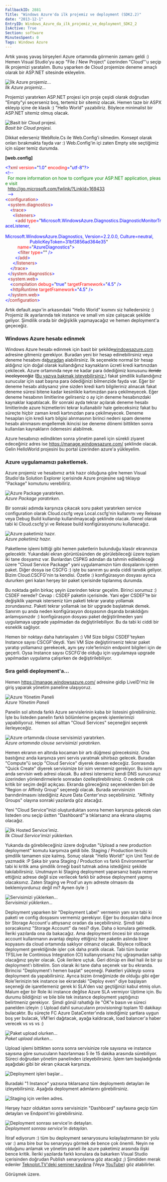 ```yaml
---
FallbackID: 2881
Title: "Windows Azure'da ilk projemiz ve deployment (SDK2.2)"
date: "2013-12-1"
EntryID: Windows_Azure_da_ilk_projemiz_ve_deployment_SDK2_2
IsActive: True
Section: software
MinutesSpent: 0
Tags: Windows Azure
---
```

Artık yavaş yavaş birşeyleri Azure ortamında görmenin zamanı geldi :)
Hemen Visual Studio'yu açıp "File / New Project" üzerinden "Cloud"'u
seçip ilk projemizi yaratalım. Bunu yaparken de Cloud projemize deneme
amaçlı olarak bir ASP.NET sitesinde ekleyelim.

![İlk Azure
projemiz...](media/Windows_Azure_da_ilk_projemiz_ve_deployment_SDK2_2/ilk.gif)\
*İlk Azure projemiz...*

Projemizi yaratırken ASP.NET projesi için proje çeşidi olarak doğrudan
"Empty"yi seçerseniz boş, tertemiz bir sitemiz olacak. Hemen taze bir
ASPX ekleyip içine de klasik :) "Hello World" yazabiliriz. Böylece
minimalist bir ASP.NET sitemiz olmuş olacak.

![Basit bir Cloud
projesi.](media/Windows_Azure_da_ilk_projemiz_ve_deployment_SDK2_2/ilk2.gif)\
*Basit bir Cloud projesi.*

Dikkat ederseniz WebRole.Cs ile Web.Config'i silmedim. Konsept olarak
onları bırakmakta fayda var :) Web.Config'in içi zaten Empty site
seçtiğimiz için süper temiz durumda.

**[web.config]**

<span style="color:blue;">\<?</span><span
style="color:#a31515;">xml</span><span style="color:blue;"> </span><span
style="color:red;">version</span><span
style="color:blue;">=</span>"<span style="color:blue;">1.0</span>"<span
style="color:blue;"> </span><span
style="color:red;">encoding</span><span
style="color:blue;">=</span>"<span
style="color:blue;">utf-8</span>"<span style="color:blue;">?\></span>\
<span style="color:blue;">\<!--</span>\
<span
style="color:green;">  For more information on how to configure your ASP.NET application, please visit</span>\
<span
style="color:green;">  http://go.microsoft.com/fwlink/?LinkId=169433</span>\
<span style="color:green;">  </span><span
style="color:blue;">--\></span>\
<span style="color:blue;">\<</span><span
style="color:#a31515;">configuration</span><span
style="color:blue;">\></span>\
<span style="color:blue;">  \<</span><span
style="color:#a31515;">system.diagnostics</span><span
style="color:blue;">\></span>\
<span style="color:blue;">    \<</span><span
style="color:#a31515;">trace</span><span style="color:blue;">\></span>\
<span style="color:blue;">      \<</span><span
style="color:#a31515;">listeners</span><span
style="color:blue;">\></span>\
<span style="color:blue;">        \<</span><span
style="color:#a31515;">add</span><span style="color:blue;"> </span><span
style="color:red;">type</span><span style="color:blue;">=</span>"<span
style="color:blue;">Microsoft.WindowsAzure.Diagnostics.DiagnosticMonitorTraceListener, \
                   
Microsoft.WindowsAzure.Diagnostics, Version=2.2.0.0, Culture=neutral, \
                    PublicKeyToken=31bf3856ad364e35</span>"\
<span style="color:blue;">          </span><span
style="color:red;">name</span><span style="color:blue;">=</span>"<span
style="color:blue;">AzureDiagnostics</span>"<span
style="color:blue;">\></span>\
<span style="color:blue;">          \<</span><span
style="color:#a31515;">filter</span><span
style="color:blue;"> </span><span style="color:red;">type</span><span
style="color:blue;">=</span>""<span style="color:blue;"> /\></span>\
<span style="color:blue;">        \</</span><span
style="color:#a31515;">add</span><span style="color:blue;">\></span>\
<span style="color:blue;">      \</</span><span
style="color:#a31515;">listeners</span><span
style="color:blue;">\></span>\
<span style="color:blue;">    \</</span><span
style="color:#a31515;">trace</span><span style="color:blue;">\></span>\
<span style="color:blue;">  \</</span><span
style="color:#a31515;">system.diagnostics</span><span
style="color:blue;">\></span>\
<span style="color:blue;">  \<</span><span
style="color:#a31515;">system.web</span><span
style="color:blue;">\></span>\
<span style="color:blue;">    \<</span><span
style="color:#a31515;">compilation</span><span
style="color:blue;"> </span><span style="color:red;">debug</span><span
style="color:blue;">=</span>"<span style="color:blue;">true</span>"<span
style="color:blue;"> </span><span
style="color:red;">targetFramework</span><span
style="color:blue;">=</span>"<span style="color:blue;">4.5</span>"<span
style="color:blue;"> /\></span>\
<span style="color:blue;">    \<</span><span
style="color:#a31515;">httpRuntime</span><span
style="color:blue;"> </span><span
style="color:red;">targetFramework</span><span
style="color:blue;">=</span>"<span style="color:blue;">4.5</span>"<span
style="color:blue;"> /\></span>\
<span style="color:blue;">  \</</span><span
style="color:#a31515;">system.web</span><span
style="color:blue;">\></span>\
<span style="color:blue;">\</</span><span
style="color:#a31515;">configuration</span><span
style="color:blue;">\></span>

Artık default.aspx'in arkasındaki "Hello World" kısmını siz
halledersiniz :) Projemiz ilk ayarlarında tek instance ve small vm size
çalışacak şekilde geliyor. Şimdilik orada bir değişiklik yapmayacağız ve
hemen deployment'a geçeceğiz.

### Windows Azure hesabı edinmek

Windows Azure hesabı edinmek için basit bir
şekilde[windowsazure.com](http://www.windowsazure.com) adresine gitmeniz
gerekiyor. Buradan yeni bir hesap edinebilirsiniz veya deneme hesabını
da[buradan](http://www.windowsazure.com/tr-tr/pricing/free-trial/)
alabilirsiniz. İlk seçenekte normal bir hesap aldığınız için doğal
olarak kullandığınız kaynakların ücreti kredi kartınızdan çekilecek.
Azure ortamında neye ne kadar para ödediğimiz konusunu <span
style="text-decoration: line-through;">ileride inceleyeceğiz</span> ([Bu
yazıya bakmak
isteyebilirsiniz.](http://daron.yondem.com/tr/post/blogumu_azure_a_tasidiktan_sonraki_maliyetler))
fakat şimdilik kullandığınız sunucular için saat başına para ödediğinizi
bilmenzide fayda var. Eğer bir deneme hesabı aldıysanız yine sizden
kredi kartı bilgileriniz alınacak fakat deneme süresi bitene kadar
kesinlikle kartınızdan para çekilmeyecek. Eğer deneme hesabının
limitlerine gelirseniz o ay için deneme hesabınızdaki kaynaklar
kapatılacak. Bir sonraki ayda tekrar açılarak deneme hesabı limitlerinde
azure hizmetlerini tekrar kullanabilir hale geleceksiniz fakat bu
süreçte hiçbir zaman kredi kartınızdan para çekilmeyecek. Deneme
hesapları için kredi kartı bilgisi alınmasının birinci nedeni spam
deneme hesabı alınmasını engellemek ikincisi ise deneme dönemi bittikten
sonra kullanılan kaynakların ödemesini alabilmek.

Azure hesabınızı edindikten sonra yönetim paneli için sürekli ziyaret
edeceğiniz adres ise <https://manage.windowsazure.com/> şeklinde olacak.
Gelin HelloWorld projesini bu portal üzerinden azure'a yükleyelim.

### Azure uygulamamızı paketlemek.

Azure projemiz ve hesabımız artık hazır olduğuna göre hemen Visual
Studio'da Solution Explorer içerisinde Azure projesine sağ tıklayıp
"Package" komutunu verebiliriz.

![Azure Package
yaratırken.](media/Windows_Azure_da_ilk_projemiz_ve_deployment_SDK2_2/ilk3.gif)\
*Azure Package yaratırken.*

Bir sonraki adımda karşınıza çıkacak soru paket yaratırken service
configuration olarak Cloud.cscfg veya Local.cscfg'nin kullanımı vey
Release veya Debug Build kullanılıp kullanılmayacağı şeklinde olacak.
Genel olarak tabi ki Cloud.cscfg'yi ve Release build konfigürasyonunu
kullanacağız.

![Azure paketimiz
hazır.](media/Windows_Azure_da_ilk_projemiz_ve_deployment_SDK2_2/ilk4.gif)\
*Azure paketimiz hazır.*

Paketleme işlemi bittiği gibi hemen paketlerin bulunduğu klasör
ekranınıza gelecektir. Yukarıdaki ekran görüntüsünden de görülebileceği
üzere toplam iki tane dosyamız var. Bunlardan CSPKG adından da tahmin
edilebileceği üzere "Cloud Service Package" yani uygulamamızın tüm
dosyalarını içeren paket. Diğer dosya ise CSCFG :) işte bu sanırım şu
anda ciddi tanıdık geliyor. Bizim Cloud.CSCFG'nin ta kendisi. Özetle :)
konfigürasyon dosyası ayrıca dururken geri kalan herşey bir paket
içerisinde toplanmış durumda.

Bu noktada gelin birkaç şeyin üzerinden tekrar geçelim. Birinci sorumuz
:) CSDEF nerede? Cevap : CSDEF paketin içerisinde. Yani eğer CSDEF'te
bir değişiklik yapmak isterseniz tüm paketi tekrar yaratıp yollamak
zorundasınız. Paketi tekrar yollamak ise bir upgrade başlatmak demek.
Sanırım şu anda neden konfigürasyon dosyasının dışarıda bırakıldığını
anlamışsınızdır :) konfigürasyon dosyası paket değiştirilmeden yani
uygulamaya upgrade yapılmadan da değiştirilebiliyor. Bu da tabi ki ciddi
bir esneklik sağlıyor.

Hemen bir noktayı daha hatırlayalım :) VM Size bilgisi CSDEF'teyken
Instance sayısı CSCGF'deydi. Yani VM Size değiştirirseniz tekrar paket
yaratıp yollamanız gerekecek, aynı şey role'lerinizin endpoint bilgileri
için de geçerli. Oysa Instance sayısı CSCFG'de olduğu için uygulamaya
upgrade yapılmadan uygulama çalışırken de değiştirilebiliyor.

### Sıra geldi deployment'a...

Hemen <https://manage.windowsazure.com/> adresine gidip LiveID'miz ile
giriş yaparak yönetim paneline ulaşıyoruz.

![Azure Yönetim
Paneli](media/Windows_Azure_da_ilk_projemiz_ve_deployment_SDK2_2/ilk5.gif)\
*Azure Yönetim Paneli*

Panelin sol altında farklı Azure servislerinin kaba bir listesini
görebilirsiniz. İşte bu listeden panelin farklı bölümlerine geçerek
işlemlerimizi yapabiliyoruz. Hemen sol alttan "Cloud Services"
seçeneğini seçerek ilerleyeceğiz.

![Azure ortamında clouse servisimizi
yaratırken.](media/Windows_Azure_da_ilk_projemiz_ve_deployment_SDK2_2/ilk6.gif)\
*Azure ortamında clouse servisimizi yaratırken.*

Hemen ekranın en altında kocaman bir artı düğmesi göreceksiniz. Ona
bastığınız anda karşınıza yeni servis yaratmak sihirbazı gelecek.
Buradan "Compute"ü seçip "Cloud Service" diyerek devam edeceğiz.
Sonrasında "Quick Create" diyerek servisimize bir isim vermemiz
gerekiyor. Bu isim aynı anda servisin web adresi olacak. Bu adresi
isterseniz kendi DNS sunucunuz üzerinden yönlendirmelerle sonradan
özelleştirebilirsiniz. O nedenle çok kritik bir seçim değil açıkçası.
Ekranda göreceğiniz seçeneklerden biri de "Region or Affinity Group"
seçeneği olacak. Burada servisinizin barındırılmasını istediğiniz Azure
Data Center'ınızı seçebilirsiniz. "Affinity Groups" olayına sonraki
yazılarda göz atacağız.

Yeni "Cloud Service"inizi oluşturduktan sonra hemen karşınıza gelecek
olan listeden onu seçip üstten "Dashboard"'a tıklarsanız ana ekrana
ulaşmış olacağız.

![İlk Hosted
Service'imiz.](media/Windows_Azure_da_ilk_projemiz_ve_deployment_SDK2_2/ilk7.gif)\
*İlk Cloud Service'imizi yüklerken.*

Yukarıda da görebileceğiniz üzere doğrudan "Upload a new production
deployment" komutu karşımıza geldi bile. Staging / Production tercihi
şimdilik tamamen size kalmış. Sonuç olarak "Hello World!" için Unit Test
de yazmadık :P Şaka bir yana Staging / Production vs farklı
Environment'lar tabi ki kritik ama şimdilik örneği basit tutmak adına
istediğiniz şekilde takılabilirsiniz. Unutmayın ki Staging deployment
yaparsanız başta rezerve ettiğiniz adrese değil size verilecek farklı
bir adrese deployment yapmış olacaksınız. Zaten Staging ve Prod'un aynı
adreste olmasını da beklemiyordunuz değil mi? Aynen öyle :)

![Servisimizi
yüklerken...](media/Windows_Azure_da_ilk_projemiz_ve_deployment_SDK2_2/ilk8.gif)\
*Servisimizi yüklerken...*

Deployment yaparken bir "Deployment Label" vermenin yanı sıra tabi ki
paketi ve config dosyasını vermemiz gerekiyor. Eğer bu dosyaları daha
önce bir Storage Account'u attıysanız oradan da seçebilirsiniz. Şimdi
tabi soracaksınız "Storage Account" da nesi? diye. Daha o konulara
gelmedik. İleriki yazılarda ona da bakacağız. Ama deployment öncesi bir
storage account kullanmanın avantajı deploy ettiğiniz her paketin
aslında birer kopyasını da cloud ortamında saklıyor olmanız olacak.
Böylece rollback deployment gerektiğinde işler çok daha pratik olacak.
Tabi tüm bunlar TFSLive ile Continious Integration (CI) kullanıyorsanız
hiç uğraşmadan sahip olacağınız şeyler olacak. Çok ilerilere uçtuk. Geri
dönüp en ilkel hali ile bir şu deployment'ı bitirelim. Son olarak iki
tane daha seçenek var bu ekranda. Birincisi "Deployment'ı hemen başlat"
seçeneği. Paketleri yükleyip sonra deployment da yapabilirsiniz. Ayrıca
bizim örneğimizde de olduğu gibi eğer Role'lerinizin tek instance ise
ekrandaki "Deploy even" diye başlayan seçeneği de işaretlemeniz gerek ki
SLA'den vaz geçtiğinizi kabul etmiş olun. Malum eğer bir Role iki
instance değilse Azure SLA vermiyor Uptime için. Bu durumu bildiğinizi
ve bile bile tek instance deployment yaptığınızı belirtmeniz gerekiyor. 
Şimdi gönül rahatlığı ile "OK"e basın ve süreci panelden izleyin :)
Upload dahil sunucuların provisioningi toplam 10 dakikayı bulacaktır. Bu
süreçte FC Azure DataCenter'ında istediğimiz şartlara uygun boş yer
bulacak, VM'leri dağıtacak, ayağa kaldıracak, load balancer'a haber
verecek vs vs vs :)

![Paket upload
olurken...](media/Windows_Azure_da_ilk_projemiz_ve_deployment_SDK2_2/ilk9.gif)\
*Paket upload olurken...*

Upload işlemi bittikten sonra sonra servisinize role sayısına ve
instance sayısına göre sunucuların hazırlanması 5 ile 15 dakika arasında
sürebiliyor. Süreci doğrudan yönetim panelinden izleyebilirsiniz. İşlem
tam başladığında aşağıdaki gibi bir ekran çıkacak karşınıza.

![Deployment işleri
başlar...](media/Windows_Azure_da_ilk_projemiz_ve_deployment_SDK2_2/ilk10.gif)

Buradaki "1 Instance" yazısına tıklarsanız tüm deploymentı detayları ile
izleyebilirsiniz. Aşağıda deployment adımlarını görebilirsiniz.

![Staging için verilen
adres.](media/Windows_Azure_da_ilk_projemiz_ve_deployment_SDK2_2/ilk11.gif)

Herşey hazır olduktan sonra servisinizin "Dashboard" sayfasına geçip tüm
detayları ve Endpoint'ini görebilirsiniz.

![Deployment sonrası service'in
detayları.](media/Windows_Azure_da_ilk_projemiz_ve_deployment_SDK2_2/ilk12.gif)\
*Deployment sonrası service'in detayları.*

İtiraf ediyorum :) tüm bu deployment senaryosunu kolaylaştırmanın bir
yolu var :) ama bire bur bu senaryoyu görmek de bence çok önemli. Neyin
ne olduğunu anlamak ve yönetim paneli ile azure paketimiz arasında
ilişki bence kritik. İleriki yazılarda farklı konulara da bakarken
Visual Studio içerisinden doğrudan Publish senaryolarına göz atacağız ;)
Şimdiden merak edenler [Teknolot.TV'deki seminer
kaydına](http://www.teknolot.tv/visual-studio-2013-ile-beraber-gelen-azure-ve-xaml-yenilikleri/)
(Veya
[YouTube](http://www.youtube.com/watch?feature=player_embedded&v=G0aqWKZz7bY))
göz atabilirler.

Görüşmek üzere.



